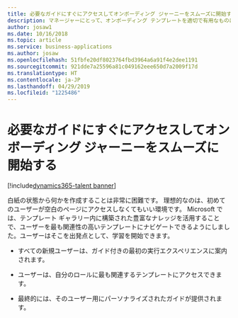 ```yaml
---
title: 必要なガイドにすぐにアクセスしてオンボーディング ジャーニーをスムーズに開始する
description: マネージャーにとって、オンボーディング テンプレートを適切で有用なものにすることは重要です。
author: josaw1
ms.date: 10/16/2018
ms.topic: article
ms.service: business-applications
ms.author: josaw
ms.openlocfilehash: 51fbfe20df8023764fbd3964a6a91f4e2dee1191
ms.sourcegitcommit: 921dde7a25596a81c049162eee650d7a2009f17d
ms.translationtype: HT
ms.contentlocale: ja-JP
ms.lasthandoff: 04/29/2019
ms.locfileid: "1225486"
---
```

#  <a name="jumpstart-your-onboard-journey-through-a-quick-zero-to-guide-experience"></a>必要なガイドにすぐにアクセスしてオンボーディング ジャーニーをスムーズに開始する


[!include[dynamics365-talent banner](../../includes/dynamics365-talent.md)]

白紙の状態から何かを作成することは非常に困難です。 理想的なのは、初めてのユーザーが空白のページにアクセスしなくてもいい環境です。 Microsoft では、テンプレート ギャラリー内に構築された豊富なナレッジを活用することで、ユーザーを最も関連性の高いテンプレートにナビゲートできるようにしました。ユーザーはそこを出発点として、学習を開始できます。

-   すべての新規ユーザーは、ガイド付きの最初の実行エクスペリエンスに案内されます。

-   ユーザーは、自分のロールに最も関連するテンプレートにアクセスできます。

-   最終的には、そのユーザー用にパーソナライズされたガイドが提供されます。
